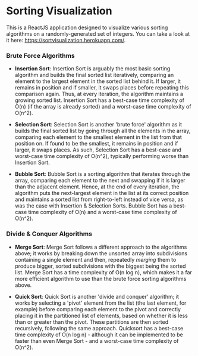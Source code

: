 # Sorting Visualization

This is a ReactJS application designed to visualize various sorting algorithms on a randomly-generated set of integers.
You can take a look at it here: https://sortvisualization.herokuapp.com/.

### Brute Force Algorithms

* **Insertion Sort**: Insertion Sort is arguably the most basic sorting algorithm and builds the final sorted list iteratively, comparing an element to the largest element in the sorted list behind it. If larger, it remains in position and if smaller, it swaps places before repeating this comparison again. Thus, at every iteration, the algorithm maintains a growing sorted list. Insertion Sort has a best-case time complexity of O(n) (if the array is already sorted) and a worst-case time complexity of O(n^2).

* **Selection Sort**: Selection Sort is another 'brute force' algorithm as it builds the final sorted list by going through all the elements in the array, comparing each element to the smallest element in the list from that position on. If found to be the smallest, it remains in position and if larger, it swaps places. As such, Selection Sort has a best-case and worst-case time complexity of O(n^2), typically performing worse than Insertion Sort.

* **Bubble Sort**: Bubble Sort is a sorting algorithm that iterates through the array, comparing each element to the next and swapping if it is larger than the adjacent element. Hence, at the end of every iteration, the algorithm puts the next-largest element in the list at its correct position and maintains a sorted list from right-to-left instead of vice versa, as was the case with Insertion & Selection Sorts. Bubble Sort has a best-case time complexity of O(n) and a worst-case time complexity of O(n^2).

### Divide & Conquer Algorithms

* **Merge Sort**: Merge Sort follows a different approach to the algorithms above; it works by breaking down the unsorted array into subdivisions containing a single element and then, repeatedly *merging* them to produce bigger, sorted subdivisions with the biggest being the sorted list. Merge Sort has a time complexity of O(n log n), which makes it a far more efficient algorithm to use than the brute force sorting algorithms above.

* **Quick Sort**: Quick Sort is another 'divide and conquer' algorithm; it works by selecting a 'pivot' element from the list (the last element, for example) before comparing each element to the pivot and correctly placing it in the partitioned list of elements, based on whether it is less than or greater than the pivot. These partitions are then sorted recursively, following the same approach. Quicksort has a best-case time complexity of O(n log n) - although it can be implemented to be faster than even Merge Sort - and a worst-case time complexity of O(n^2).

